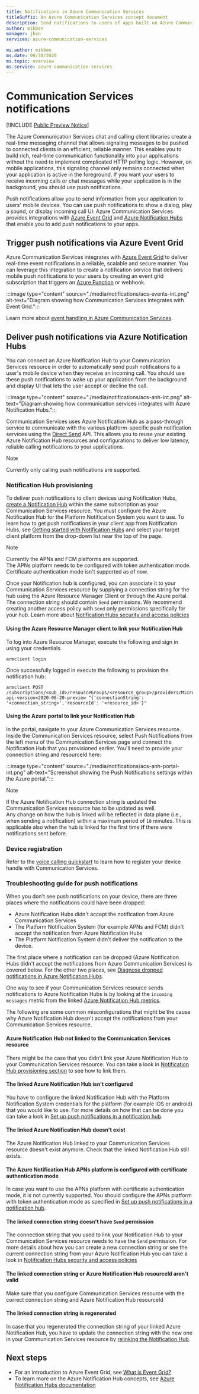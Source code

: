 ```yaml
---
title: Notifications in Azure Communication Services
titleSuffix: An Azure Communication Services concept document
description: Send notifications to users of apps built on Azure Communication Services.
author: mikben
manager: jken
services: azure-communication-services

ms.author: mikben
ms.date: 09/30/2020
ms.topic: overview
ms.service: azure-communication-services
---
```

# Communication Services notifications

[!INCLUDE [Public Preview Notice](../includes/public-preview-include.md)]

The Azure Communication Services chat and calling client libraries create a real-time messaging channel that allows signaling messages to be pushed to connected clients in an efficient, reliable manner. This enables you to build rich, real-time communication functionality into your applications without the need to implement complicated HTTP polling logic. However, on mobile applications, this signaling channel only remains connected when your application is active in the foreground. If you want your users to receive incoming calls or chat messages while your application is in the background, you should use push notifications.

Push notifications allow you to send information from your application to users' mobile devices. You can use push notifications to show a dialog, play a sound, or display incoming call UI. Azure Communication Services provides integrations with [Azure Event Grid](../../event-grid/overview.md) and [Azure Notification Hubs](../../notification-hubs/notification-hubs-push-notification-overview.md) that enable you to add push notifications to your apps.

## Trigger push notifications via Azure Event Grid

Azure Communication Services integrates with [Azure Event Grid](https://azure.microsoft.com/services/event-grid/) to deliver real-time event notifications in a reliable, scalable and secure manner. You can leverage this integration to create a notification service that delivers mobile push notifications to your users by creating an event grid subscription that triggers an [Azure Function](../../azure-functions/functions-overview.md) or webhook.

:::image type="content" source="./media/notifications/acs-events-int.png" alt-text="Diagram showing how Communication Services integrates with Event Grid.":::

Learn more about [event handling in Azure Communication Services](./event-handling.md).

## Deliver push notifications via Azure Notification Hubs

You can connect an Azure Notification Hub to your Communication Services resource in order to automatically send push notifications to a user's mobile device when they receive an incoming call. You should use these push notifications to wake up your application from the background and display UI that lets the user accept or decline the call. 

:::image type="content" source="./media/notifications/acs-anh-int.png" alt-text="Diagram showing how communication services integrates with Azure Notification Hubs.":::

Communication Services uses Azure Notification Hub as a pass-through service to communicate with the various platform-specific push notification services using the [Direct Send](/rest/api/notificationhubs/direct-send) API. This allows you to reuse your existing Azure Notification Hub resources and configurations to deliver low latency, reliable calling notifications to your applications.

> [!NOTE]
> Currently only calling push notifications are supported.

### Notification Hub provisioning 

To deliver push notifications to client devices using Notification Hubs, [create a Notification Hub](../../notification-hubs/create-notification-hub-portal.md) within the same subscription as your Communication Services resource. You must configure the Azure Notification Hub for the Platform Notification System you want to use. To learn how to get push notifications in your client app from Notification Hubs, see [Getting started with Notification Hubs](../../notification-hubs/notification-hubs-android-push-notification-google-fcm-get-started.md) and select your target client platform from the drop-down list near the top of the page.

> [!NOTE]
> Currently the APNs and FCM platforms are supported.  
The APNs platform needs to be configured with token authentication mode. Certificate authentication mode isn't supported as of now. 

Once your Notification hub is configured, you can associate it to your Communication Services resource by supplying a connection string for the hub using the Azure Resource Manager Client or through the Azure portal. The connection string should contain `Send` permissions. We recommend creating another access policy with `Send` only permissions specifically for your hub. Learn more about [Notification Hubs security and access policies](../../notification-hubs/notification-hubs-push-notification-security.md)

#### Using the Azure Resource Manager client to link your Notification Hub

To log into Azure Resource Manager, execute the following and sign in using your credentials.

```console
armclient login
```

 Once successfully logged in execute the following to provision the notification hub:

```console
armclient POST /subscriptions/<sub_id>/resourceGroups/<resource_group>/providers/Microsoft.Communication/CommunicationServices/<resource_id>/linkNotificationHub?api-version=2020-08-20-preview "{'connectionString': '<connection_string>','resourceId': '<resource_id>'}"
```

#### Using the Azure portal to link your Notification Hub

In the portal, navigate to your Azure Communication Services resource. Inside the Communication Services resource, select Push Notifications from the left menu of the Communication Services page and connect the Notification Hub that you provisioned earlier. You'll need to provide your connection string and resourceId here:

:::image type="content" source="./media/notifications/acs-anh-portal-int.png" alt-text="Screenshot showing the Push Notifications settings within the Azure portal.":::

> [!NOTE]
> If the Azure Notification Hub connection string is updated the Communication Services resource has to be updated as well.  
Any change on how the hub is linked will be reflected in data plane (i.e., when sending a notification) within a maximum period of ``10`` minutes. This is applicable also when the hub is linked for the first time **if** there were notifications sent before.

### Device registration 

Refer to the [voice calling quickstart](../quickstarts/voice-video-calling/getting-started-with-calling.md) to learn how to register your device handle with Communication Services.

### Troubleshooting guide for push notifications

When you don't see push notifications on your device, there are three places where the notifications could have been dropped:

- Azure Notification Hubs didn't accept the notification from Azure Communication Services
- The Platform Notification System (for example APNs and FCM) didn't accept the notification from Azure Notification Hubs
- The Platform Notification System didn't deliver the notification to the device.

The first place where a notification can be dropped (Azure Notification Hubs didn't accept the notifications from Azure Communication Services) is covered below. For the other two places, see [Diagnose dropped notifications in Azure Notification Hubs](../../notification-hubs/notification-hubs-push-notification-fixer.md).

One way to see if your Communication Services resource sends notifications to Azure Notification Hubs is by looking at the `incoming messages` metric from the linked [Azure Notification Hub metrics](../../azure-monitor/essentials/metrics-supported.md#microsoftnotificationhubsnamespacesnotificationhubs).

The following are some common misconfigurations that might be the cause why Azure Notification Hub doesn't accept the notifications from your Communication Services resource.

#### Azure Notification Hub not linked to the Communication Services resource

There might be the case that you didn't link your Azure Notification Hub to your Communication Services resource. You can take a look in [Notification Hub provisioning section](#notification-hub-provisioning) to see how to link them.

#### The linked Azure Notification Hub isn't configured

You have to configure the linked Notification Hub with the Platform Notification System credentials for the platform (for example iOS or android) that you would like to use. For more details on how that can be done you can take a look in [Set up push notifications in a notification hub](../../notification-hubs/configure-notification-hub-portal-pns-settings.md).

#### The linked Azure Notification Hub doesn't exist

The Azure Notification Hub linked to your Communication Services resource doesn't exist anymore. Check that the linked Notification Hub still exists.

#### The Azure Notification Hub APNs platform is configured with certificate authentication mode

In case you want to use the APNs platform with certificate authentication mode, it is not currently supported. You should configure the APNs platform with token authentication mode as specified in [Set up push notifications in a notification hub](../../notification-hubs/configure-notification-hub-portal-pns-settings.md).

#### The linked connection string doesn't have `Send` permission

The connection string that you used to link your Notification Hub to your Communication Services resource needs to have the `Send` permission. For more details about how you can create a new connection string or see the current connection string from your Azure Notification Hub you can take a look in [Notification Hubs security and access policies](../../notification-hubs/notification-hubs-push-notification-security.md)

#### The linked connection string or Azure Notification Hub resourceId aren't valid

Make sure that you configure Communication Services resource with the correct connection string and Azure Notification Hub resourceId

#### The linked connection string is regenerated

In case that you regenerated the connection string of your linked Azure Notification Hub, you have to update the connection string with the new one in your Communication Services resource by [relinking the Notification Hub](#notification-hub-provisioning).

## Next steps

* For an introduction to Azure Event Grid, see [What is Event Grid?](../../event-grid/overview.md)
* To learn more on the Azure Notification Hub concepts, see [Azure Notification Hubs documentation](../../notification-hubs/index.yml)